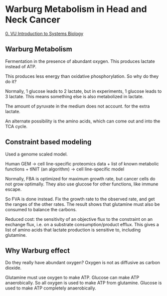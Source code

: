# Warburg Metabolism in Head and Neck Cancer

[0. VU Introduction to Systems Biology](0.%20VU%20Introduction%20to%20Systems%20Biology.md)

## Warburg Metabolism

Fermentation in the presence of abundant oxygen. This produces lactate instead of ATP.

This produces less energy than oxidative phosphorylation. So why do they do it?

Normally, 1 glucose leads to 2 lactate, but in experiments, 1 glucose leads to 3 lactate. This means something else is also metabolized in lactate.

The amount of pyruvate in the medium does not account. for the extra lactate.

An alternate possibility is the amino acids, which can come out and into the TCA cycle.

## Constraint based modeling

Used a genome scaled model. 

Human GEM -> cell line-specific proteomics data + list of known metabolic functions + tINIT (an algorithm) -> cell line-specific model

Normally, FBA is optimized for maximum growth rate, but cancer cells do not grow optimally. They also use glucose for other functions, like immune escape.

So FVA is done instead. Fix the growth rate to the observed rate, and get the ranges of the other rates. The result shows that glutamine must also be consumed to balance the carbons.

Reduced cost: the sensitivity of an objective flux to the constraint on an exchange flux, i.e. on a substrate consumption/product efflux. This gives a list of amino acids that lactate production is sensitive to, including glutamine.

## Why Warburg effect

Do they really have abundant oxygen? Oxygen is not as diffusive as carbon dioxide.

Glutamine must use oxygen to make ATP. Glucose can make ATP anaerobically. So all oxygen is used to make ATP from glutamine. Glucose is used to make ATP completely anaerobically.